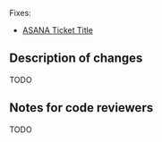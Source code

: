 Fixes:
- [ASANA Ticket Title](https://app.asana.com/0/1203769814255679/board)

## Description of changes

TODO

<!-- Provide an explanation of what's changing in this PR. Include replication notes for bugs, and screenshots where appropriate. -->
<!-- If your PR is based on a Github Issue, the title of the PR should look like `#NNN | Pull Request Title`. Please *also* include a link to the Github Issue in your PR body. -->

## Notes for code reviewers

TODO

<!--
If there's things code reviewers should know about how you have structured your change, put them here.

If you don't know who should review your code, start with the recommended reviewers in Github.
-->
